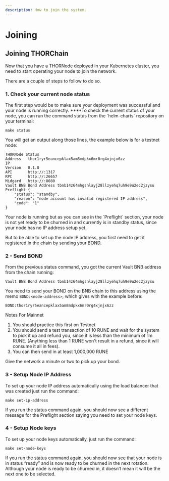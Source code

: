 ```yaml
---
description: How to join the system.
---
```


# Joining

## **Joining THORChain** 

Now that you have a THORNode deployed in your Kubernetes cluster, you need to start operating your node to join the network.

There are a couple of steps to follow to do so.

### 1. Check your current node status

The first step would be to make sure your deployment was successful and your node is running correctly. ****To check the current status of your node, you can run the command status from the \`helm-charts\` repository on your terminal:

```text
make status
```

  
You will get an output along those lines, the example below is for a testnet node:

```text
THORNode Status
Address   thor1ryr5eancepklax5am8mdpkx6mr0rg4xjnjx6zz
IP
Version   0.1.0
API       http://:1317
RPC       http://:26657
Midgard   http://:8080
Vault BNB Bond Address tbnb14z64mhgsnlayj28llzyehq7uh9e9u2ec2jzysu
Preflight { 
    "status": "standby", 
    "reason": "node account has invalid registered IP address", 
    "code": "1" 
}
```

Your node is running but as you can see in the \`Preflight\` section, your node is not yet ready to be churned in and currently is in standby status, since your node has no IP address setup yet.

But to be able to set up the node IP address, you first need to get it registered in the chain by sending your BOND.

### 2 - Send BOND

From the previous status command, you got the current Vault BNB address from the chain running:

```text
Vault BNB Bond Address tbnb14z64mhgsnlayj28llzyehq7uh9e9u2ec2jzysu
```

You need to send your BOND on the BNB chain to this address using the memo `BOND:<node-address>`, which gives with the example before: 

`BOND:thor1ryr5eancepklax5am8mdpkx6mr0rg4xjnjx6zz`

Notes For Mainnet

1. You should practice this first on Testnet
2. You should send a test transaction of 10 RUNE and wait for the system to pick it up and refund you, since it is less than the minimum of 1m RUNE. \(Anything less than 1 RUNE won't result in a refund, since it will consume it all in fees\). 
3. You can then send in at least 1,000,000 RUNE

Give the network a minute or two to pick up your bond.

### 3 - Setup Node IP Address

To set up your node IP address automatically using the load balancer that was created just run the command:

```text
make set-ip-address
```

If you run the status command again, you should now see a different message for the Preflight section saying you need to set your node keys.

### 4 - Setup Node keys

To set up your node keys automatically, just run the command:

```text
make set-node-keys
```

If you run the status command again, you should now see that your node is in status “ready” and is now ready to be churned in the next rotation. Although your node is ready to be churned in, it doesn’t mean it will be the next one to be selected.

